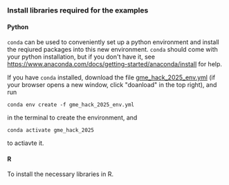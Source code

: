 ### Install libraries required for the examples

#### Python

`conda` can be used to conveniently set up a python environment and install the reqiured packages into this new environment. `conda` should come with your python installation, but if you don't have it, see https://www.anaconda.com/docs/getting-started/anaconda/install for help.

If you have `conda` installed, download the file [gme_hack_2025_env.yml](gme_hack_2025_env.yml) (if your browser opens a new window, click "doanload" in the top right), and run
```shell
conda env create -f gme_hack_2025_env.yml
```
in the terminal to create the environment, and
```shell
conda activate gme_hack_2025
```
to actiavte it.

#### R

To install the necessary libraries in R.